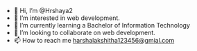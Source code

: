- 👋 Hi, I’m @Hrshaya2
- 👀 I’m interested in web development.
- 🌱 I’m currently learning a Bachelor of Information Technology
- 💞️ I’m looking to collaborate on web development.
- 📫 How to reach me harshalakshitha123456@gmial.com

<!---
Hrshaya2/Hrshaya2 is a ✨ special ✨ repository because its `README.md` (this file) appears on your GitHub profile.
You can click the Preview link to take a look at your changes.
--->
